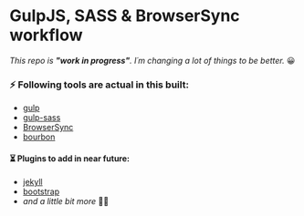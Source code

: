 # GulpJS, SASS & BrowserSync workflow

*This repo is **"work in progress"**. I´m changing a lot of things to be better.* :grinning:

### :zap: Following tools are actual in this built:

- [gulp](http://github.com/gulpjs)
- [gulp-sass](https://github.com/dlmanning/gulp-sass)
- [BrowserSync](http://github.com/BrowserSync/browser-sync)
- [bourbon](http://github.com/thoughtbot/bourbon)

 #### :hourglass_flowing_sand: Plugins to add in near future:
 
 - [jekyll](http://github.com/jekyll/jekyll)
 - [bootstrap](https://github.com/twbs/bootstrap)
 - *and a little bit more* :see_no_evil::sunglasses:


